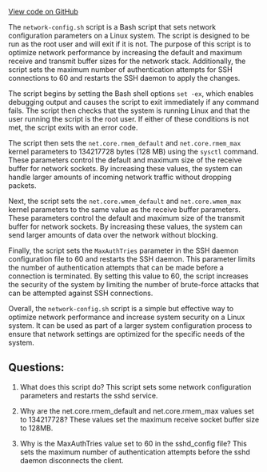[View code on GitHub](https://github.com/solana-labs/solana/blob/master/net/scripts/network-config.sh)

The `network-config.sh` script is a Bash script that sets network configuration parameters on a Linux system. The script is designed to be run as the root user and will exit if it is not. The purpose of this script is to optimize network performance by increasing the default and maximum receive and transmit buffer sizes for the network stack. Additionally, the script sets the maximum number of authentication attempts for SSH connections to 60 and restarts the SSH daemon to apply the changes.

The script begins by setting the Bash shell options `set -ex`, which enables debugging output and causes the script to exit immediately if any command fails. The script then checks that the system is running Linux and that the user running the script is the root user. If either of these conditions is not met, the script exits with an error code.

The script then sets the `net.core.rmem_default` and `net.core.rmem_max` kernel parameters to 134217728 bytes (128 MB) using the `sysctl` command. These parameters control the default and maximum size of the receive buffer for network sockets. By increasing these values, the system can handle larger amounts of incoming network traffic without dropping packets.

Next, the script sets the `net.core.wmem_default` and `net.core.wmem_max` kernel parameters to the same value as the receive buffer parameters. These parameters control the default and maximum size of the transmit buffer for network sockets. By increasing these values, the system can send larger amounts of data over the network without blocking.

Finally, the script sets the `MaxAuthTries` parameter in the SSH daemon configuration file to 60 and restarts the SSH daemon. This parameter limits the number of authentication attempts that can be made before a connection is terminated. By setting this value to 60, the script increases the security of the system by limiting the number of brute-force attacks that can be attempted against SSH connections.

Overall, the `network-config.sh` script is a simple but effective way to optimize network performance and increase system security on a Linux system. It can be used as part of a larger system configuration process to ensure that network settings are optimized for the specific needs of the system.
## Questions: 
 1. What does this script do?
   This script sets some network configuration parameters and restarts the sshd service.

2. Why are the net.core.rmem_default and net.core.rmem_max values set to 134217728?
   These values set the maximum receive socket buffer size to 128MB.

3. Why is the MaxAuthTries value set to 60 in the sshd_config file?
   This sets the maximum number of authentication attempts before the sshd daemon disconnects the client.